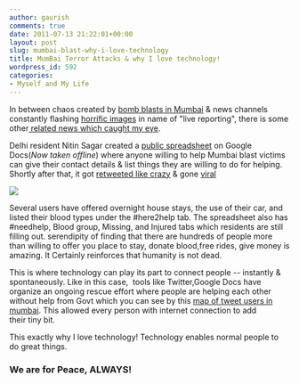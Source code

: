 ```yaml
---
author: gaurish
comments: true
date: 2011-07-13 21:22:01+00:00
layout: post
slug: mumbai-blast-why-i-love-technology
title: MumBai Terror Attacks & why I love technology!
wordpress_id: 592
categories:
- Myself and My Life
---
```


In between chaos created by [bomb blasts in Mumbai](http://www.bbc.co.uk/news/world-south-asia-14141454) & news channels constantly flashing [horrific images](http://ibnlive.in.com/photogallery/4398-7.html) in name of "live reporting", there is some other[ related news which caught my eye](http://technolog.msnbc.msn.com/_news/2011/07/13/7075543-google-docs-connect-mumbai-after-blasts).

Delhi resident Nitin Sagar created a [public spreadsheet](https://spreadsheets.google.com/spreadsheet/lv?hl=en_US&key=tE-okpwwYgQavia5opgZSEA&hl=en_US&f=true&gid=9) on Google Docs(_Now taken offline_) where anyone willing to help Mumbai blast victims can give their contact details & list things they are willing to do for helping. Shortly after that, it got [retweeted like crazy](https://twitter.com/#!/nitinsgr/status/91154218458689536) & gone [viral](http://www.ndtv.com/article/india/online-mumbai-offers-rides-shelter-to-strangers-119121)

[![](http://www.gaurishsharma.com/wp-content/uploads/2011/07/capture-300x219.jpg)](http://www.gaurishsharma.com/wp-content/uploads/2011/07/capture.jpg)

Several users have offered overnight house stays, the use of their car, and listed their blood types under the #here2help tab. The spreadsheet also has #needhelp, Blood group, Missing, and Injured tabs which residents are still filling out. serendipity of finding that there are hundreds of people more than willing to offer you place to stay, donate blood,free rides, give money is amazing. It Certainly reinforces that humanity is not dead.

This is where technology can play its part to connect people -- instantly & spontaneously. Like in this case,  tools like Twitter,Google Docs have organize an ongoing rescue effort where people are helping each other without help from Govt which you can see by this [map of tweet users in mumbai](http://maps.google.com/maps/ms?msa=0&msid=211457129268955422608.0004a7f5c67df8e1275c1&ie=UTF8&ll=19.07315,72.863388&spn=0.227132,0.315857&z=11&source=embed). This allowed every person with internet connection to add their tiny bit.

This exactly why I love technology! Technology enables normal people to do great things.


### **We are for Peace, ALWAYS!**
